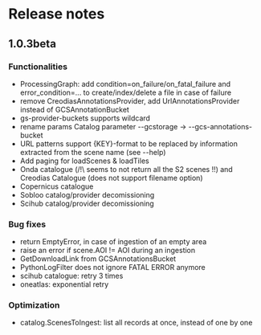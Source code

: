 # Release notes

## 1.0.3beta

### Functionalities
- ProcessingGraph: add condition=on_failure/on_fatal_failure and error_condition=... to create/index/delete a file in case of failure
- remove CreodiasAnnotationsProvider, add UrlAnnotationsProvider instead of GCSAnnotationBucket
- gs-provider-buckets supports wildcard
- rename params Catalog parameter --gcstorage -> --gcs-annotations-bucket
- URL patterns support {KEY}-format to be replaced by information extracted from the scene name (see --help)
- Add paging for loadScenes & loadTiles
- Onda catalogue (/!\ seems to not return all the S2 scenes !!) and Creodias Catalogue (does not support filename option)
- Copernicus catalogue
- Sobloo catalog/provider decomissioning
- Scihub catalog/provider decomissioning

### Bug fixes
- return EmptyError, in case of ingestion of an empty area
- raise an error if scene.AOI != AOI during an ingestion
- GetDownloadLink from GCSAnnotationsBucket
- PythonLogFilter does not ignore FATAL ERROR anymore
- scihub catalogue: retry 3 times
- oneatlas: exponential retry

### Optimization
- catalog.ScenesToIngest: list all records at once, instead of one by one

